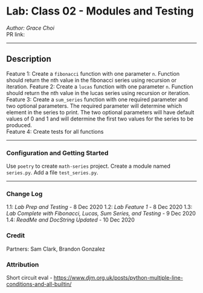 # Lab: Class 02 - Modules and Testing

_Author: Grace Choi_  
PR link:

---

## Description

Feature 1: Create a `fibonacci` function with one parameter `n`. Function should return the nth value in the fibonacci series using recursion or iteration.
Feature 2: Create a `lucas` function with one parameter `n`. Function should return the nth value in the lucas series using recursion or iteration.
Feature 3: Create a `sum_series` function with one required parameter and two optional parameters. The required parameter will determine which element in the series to print. The two optional parameters will have default values of 0 and 1 and will determine the first two values for the series to be produced.  
Feature 4: Create tests for all functions

---

### Configuration and Getting Started

Use `poetry` to create `math-series` project.
Create a module named `series.py`.
Add a file `test_series.py`.

---

### Change Log

1.1: _Lab Prep and Testing_ - 8 Dec 2020
1.2: _Lab Feature 1_ - 8 Dec 2020
1.3: _Lab Complete with Fibonacci, Lucas, Sum Series, and Testing_ - 9 Dec 2020
1.4: _ReadMe and DocString Updated_ - 10 Dec 2020

### Credit

Partners: Sam Clark, Brandon Gonzalez

### Attribution

Short circuit eval - https://www.djm.org.uk/posts/python-multiple-line-conditions-and-all-builtin/
